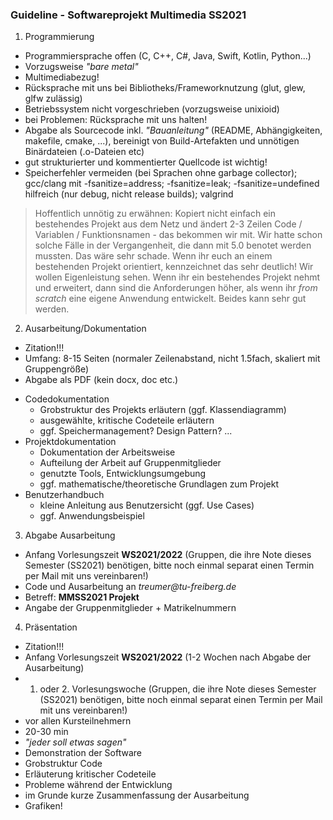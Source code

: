 ### Guideline - Softwareprojekt Multimedia SS2021


1. Programmierung
  * Programmiersprache offen (C, C++, C#, Java, Swift, Kotlin, Python...)
  * Vorzugsweise _"bare metal"_
  * Multimediabezug!
  * Rücksprache mit uns bei Bibliotheks/Frameworknutzung (glut, glew, glfw zulässig)
  * Betriebssystem nicht vorgeschrieben (vorzugsweise unixioid)
  * bei Problemen: Rücksprache mit uns halten!
  * Abgabe als Sourcecode inkl. _"Bauanleitung"_ (README, Abhängigkeiten, makefile, cmake, ...), bereinigt von Build-Artefakten und unnötigen Binärdateien (.o-Dateien etc)
  * gut strukturierter und kommentierter Quellcode ist wichtig!
  * Speicherfehler vermeiden (bei Sprachen ohne garbage collector); gcc/clang mit -fsanitize=address; -fsanitize=leak; -fsanitize=undefined hilfreich (nur debug, nicht release builds); valgrind
 
> Hoffentlich unnötig zu erwähnen: Kopiert nicht einfach ein bestehendes Projekt aus dem Netz und ändert 2-3 Zeilen Code / Variablen / Funktionsnamen - das bekommen wir mit. Wir hatte schon solche Fälle in der Vergangenheit, die dann mit 5.0 benotet werden mussten. Das wäre sehr schade. Wenn ihr euch an einem bestehenden Projekt orientiert, kennzeichnet das sehr deutlich! Wir wollen Eigenleistung sehen. Wenn ihr ein bestehendes Projekt nehmt und erweitert, dann sind die Anforderungen höher, als wenn ihr _from scratch_ eine eigene Anwendung entwickelt. Beides kann sehr gut werden.
  
2. Ausarbeitung/Dokumentation
  * Zitation!!!
  * Umfang: 8-15 Seiten (normaler Zeilenabstand, nicht 1.5fach, skaliert mit Gruppengröße)
  * Abgabe als PDF (kein docx, doc etc.)

  - Codedokumentation
     * Grobstruktur des Projekts erläutern (ggf. Klassendiagramm)
     * ausgewählte, kritische Codeteile erläutern
     * ggf. Speichermanagement? Design Pattern? ...
  - Projektdokumentation
     * Dokumentation der Arbeitsweise
     * Aufteilung der Arbeit auf Gruppenmitglieder
     * genutzte Tools, Entwicklungsumgebung
     * ggf. mathematische/theoretische Grundlagen zum Projekt
  - Benutzerhandbuch
     * kleine Anleitung aus Benutzersicht (ggf. Use Cases)
     * ggf. Anwendungsbeispiel

3. Abgabe Ausarbeitung
  * Anfang Vorlesungszeit __WS2021/2022__ (Gruppen, die ihre Note dieses Semester (SS2021) benötigen, bitte noch einmal separat einen Termin per Mail mit uns vereinbaren!)
  * Code und Ausarbeitung an _treumer@tu-freiberg.de_
  * Betreff: __MMSS2021 Projekt__
  * Angabe der Gruppenmitglieder + Matrikelnummern

4. Präsentation
  * Zitation!!!
  * Anfang Vorlesungszeit __WS2021/2022__ (1-2 Wochen nach Abgabe der Ausarbeitung)
  * 1. oder 2. Vorlesungswoche (Gruppen, die ihre Note dieses Semester (SS2021) benötigen, bitte noch einmal separat einen Termin per Mail mit uns vereinbaren!)
  * vor allen Kursteilnehmern
  * 20-30 min
  * _"jeder soll etwas sagen"_
  * Demonstration der Software
  * Grobstruktur Code
  * Erläuterung kritischer Codeteile
  * Probleme während der Entwicklung
  * im Grunde kurze Zusammenfassung der Ausarbeitung
  * Grafiken!

